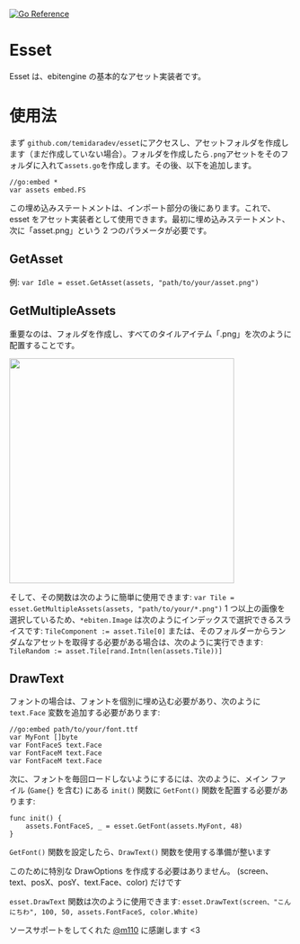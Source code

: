 [![Go Reference](https://pkg.go.dev/badge/github.com/temidaradev/esset.svg)](https://pkg.go.dev/github.com/temidaradev/esset)

# Esset

Esset は、ebitengine の基本的なアセット実装者です。

# 使用法

まず `github.com/temidaradev/esset`にアクセスし、アセットフォルダを作成します（まだ作成していない場合）。フォルダを作成したら`.png`アセットをそのフォルダに入れて`assets.go`を作成します。その後、以下を追加します。

```
//go:embed *
var assets embed.FS
```

この埋め込みステートメントは、インポート部分の後にあります。これで、esset をアセット実装者として使用できます。最初に埋め込みステートメント、次に「asset.png」という 2 つのパラメータが必要です。

## GetAsset

例: `var Idle = esset.GetAsset(assets, "path/to/your/asset.png")`

## GetMultipleAssets

重要なのは、フォルダを作成し、すべてのタイルアイテム「.png」を次のように配置することです。

<img src="../resources/image.png" height="400">

そして、その関数は次のように簡単に使用できます: `var Tile = esset.GetMultipleAssets(assets, "path/to/your/*.png")` 1 つ以上の画像を選択しているため、`*ebiten.Image` は次のようにインデックスで選択できるスライスです: `TileComponent := asset.Tile[0]` または、そのフォルダーからランダムなアセットを取得する必要がある場合は、次のように実行できます: `TileRandom := asset.Tile[rand.Intn(len(assets.Tile))]`

## DrawText

フォントの場合は、フォントを個別に埋め込む必要があり、次のように `text.Face` 変数を追加する必要があります:

```
//go:embed path/to/your/font.ttf
var MyFont []byte
var FontFaceS text.Face
var FontFaceM text.Face
var FontFaceM text.Face
```

次に、フォントを毎回ロードしないようにするには、次のように、メイン ファイル (`Game{}` を含む) にある `init()` 関数に `GetFont()` 関数を配置する必要があります:

```
func init() {
    assets.FontFaceS, _ = esset.GetFont(assets.MyFont, 48)
}
```

`GetFont()` 関数を設定したら、`DrawText()` 関数を使用する準備が整います

このために特別な DrawOptions を作成する必要はありません。 (screen、text、posX、posY、text.Face、color) だけです

`esset.DrawText` 関数は次のように使用できます: `esset.DrawText(screen、"こんにちわ", 100, 50, assets.FontFaceS, color.White)`

ソースサポートをしてくれた [@m110](https://github.com/m110) に感謝します <3
